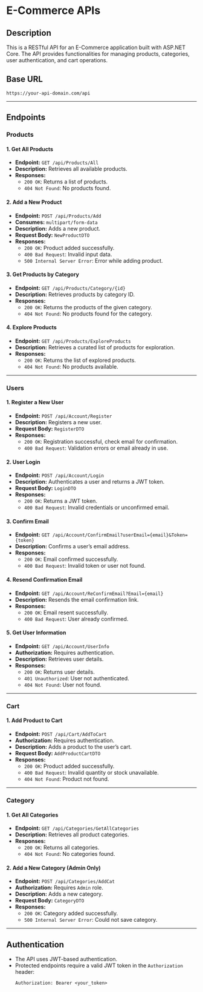 # E-Commerce APIs

## Description

This is a RESTful API for an E-Commerce application built with ASP.NET Core. The API provides functionalities for managing products, categories, user authentication, and cart operations.

## Base URL

```
https://your-api-domain.com/api
```

---

## Endpoints

### **Products**

#### 1. Get All Products

- **Endpoint:** `GET /api/Products/All`
- **Description:** Retrieves all available products.
- **Responses:**
  - `200 OK`: Returns a list of products.
  - `404 Not Found`: No products found.

#### 2. Add a New Product

- **Endpoint:** `POST /api/Products/Add`
- **Consumes:** `multipart/form-data`
- **Description:** Adds a new product.
- **Request Body:** `NewProductDTO`
- **Responses:**
  - `200 OK`: Product added successfully.
  - `400 Bad Request`: Invalid input data.
  - `500 Internal Server Error`: Error while adding product.

#### 3. Get Products by Category

- **Endpoint:** `GET /api/Products/Category/{id}`
- **Description:** Retrieves products by category ID.
- **Responses:**
  - `200 OK`: Returns the products of the given category.
  - `404 Not Found`: No products found for the category.

#### 4. Explore Products

- **Endpoint:** `GET /api/Products/ExploreProducts`
- **Description:** Retrieves a curated list of products for exploration.
- **Responses:**
  - `200 OK`: Returns the list of explored products.
  - `404 Not Found`: No products available.

---

### **Users**

#### 1. Register a New User

- **Endpoint:** `POST /api/Account/Register`
- **Description:** Registers a new user.
- **Request Body:** `RegisterDTO`
- **Responses:**
  - `200 OK`: Registration successful, check email for confirmation.
  - `400 Bad Request`: Validation errors or email already in use.

#### 2. User Login

- **Endpoint:** `POST /api/Account/Login`
- **Description:** Authenticates a user and returns a JWT token.
- **Request Body:** `LoginDTO`
- **Responses:**
  - `200 OK`: Returns a JWT token.
  - `400 Bad Request`: Invalid credentials or unconfirmed email.

#### 3. Confirm Email

- **Endpoint:** `GET /api/Account/ConfirmEmail?userEmail={email}&Token={token}`
- **Description:** Confirms a user’s email address.
- **Responses:**
  - `200 OK`: Email confirmed successfully.
  - `400 Bad Request`: Invalid token or user not found.

#### 4. Resend Confirmation Email

- **Endpoint:** `GET /api/Account/ReConfirmEmail?Email={email}`
- **Description:** Resends the email confirmation link.
- **Responses:**
  - `200 OK`: Email resent successfully.
  - `400 Bad Request`: User already confirmed.

#### 5. Get User Information

- **Endpoint:** `GET /api/Account/UserInfo`
- **Authorization:** Requires authentication.
- **Description:** Retrieves user details.
- **Responses:**
  - `200 OK`: Returns user details.
  - `401 Unauthorized`: User not authenticated.
  - `404 Not Found`: User not found.

---

### **Cart**

#### 1. Add Product to Cart

- **Endpoint:** `POST /api/Cart/AddToCart`
- **Authorization:** Requires authentication.
- **Description:** Adds a product to the user’s cart.
- **Request Body:** `AddProductCartDTO`
- **Responses:**
  - `200 OK`: Product added successfully.
  - `400 Bad Request`: Invalid quantity or stock unavailable.
  - `404 Not Found`: Product not found.

---

### **Category**

#### 1. Get All Categories

- **Endpoint:** `GET /api/Categories/GetAllCategories`
- **Description:** Retrieves all product categories.
- **Responses:**
  - `200 OK`: Returns all categories.
  - `404 Not Found`: No categories found.

#### 2. Add a New Category (Admin Only)

- **Endpoint:** `POST /api/Categories/AddCat`
- **Authorization:** Requires `Admin` role.
- **Description:** Adds a new category.
- **Request Body:** `CategoryDTO`
- **Responses:**
  - `200 OK`: Category added successfully.
  - `500 Internal Server Error`: Could not save category.

---

## Authentication

- The API uses JWT-based authentication.
- Protected endpoints require a valid JWT token in the `Authorization` header:
  ```
  Authorization: Bearer <your_token>
  ```

